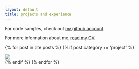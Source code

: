 ```yaml
---
layout: default
title: projects and experience
---
```


<p class="large">For code samples, check out <a href="https://github.com/nicl">my github account</a>.</p>

<p class="large">For more information about me, <a href="/curriculum-vitae.html">read my CV</a>.</p>

{% for post in site.posts %}
{% if post.category == 'project' %}
<div class="project">
    <a href="{{ post.url }}"><img src="{{ post.image }}"></a>
</div>
{% endif %}
{% endfor %}